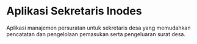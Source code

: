 # Aplikasi Sekretaris Inodes

Aplikasi manajemen persuratan untuk sekretaris desa yang memudahkan pencatatan dan pengelolaan pemasukan serta pengeluaran surat desa.

